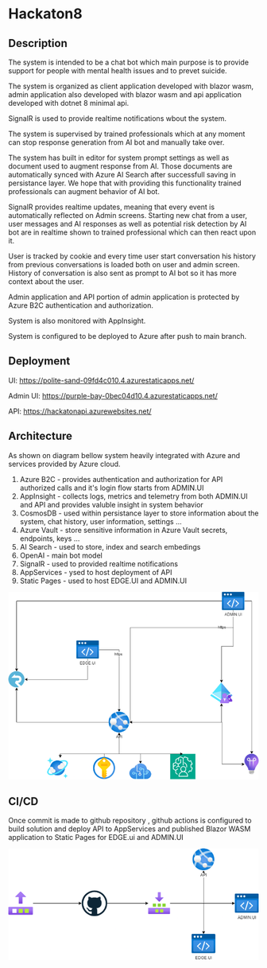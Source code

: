 # Hackaton8

## Description

The system is intended to be a chat bot which main purpose is to provide support for people with mental health issues and to prevet suicide.

The system is organized as client application developed with blazor wasm, admin application also developed with blazor wasm and api application developed with dotnet 8 minimal api.

SignalR is used to provide realtime notifications wbout the system.

The system is supervised by trained professionals which at any moment can stop response generation from AI bot and manually take over.

The system has built in editor for system prompt settings as well as document used to augment response from AI.
Those documents are automatically synced with Azure AI Search after successfull saving in persistance layer. We hope that with providing this functionality trained professionals can augment behavior of AI bot.

SignalR provides realtime updates, meaning that every event is automatically reflected on Admin screens. Starting new chat from a user, user messages and AI responses as well as potential risk detection by AI bot are in realtime shown to trained professional which can then react upon it.

User is tracked by cookie and every time user start conversation his history from previous conversations is loaded both on user and admin screen. History of conversation is also sent as prompt to AI bot so it has more context about the user.

Admin application and API portion of admin application is protected by Azure B2C authentication and authorization.

System is also monitored with AppInsight.

System is configured to be deployed to Azure after push to main branch.


## Deployment
UI: https://polite-sand-09fd4c010.4.azurestaticapps.net/

Admin UI: https://purple-bay-0bec04d10.4.azurestaticapps.net/

API: https://hackatonapi.azurewebsites.net/


## Architecture

As shown on diagram bellow system heavily integrated with Azure and services provided by Azure cloud.

1. Azure B2C - provides authentication and authorization for API authorized calls and it's login flow starts from ADMIN.UI
2. AppInsight - collects logs, metrics and telemetry from both ADMIN.UI and API and provides valuble insight in system behavior
3. CosmosDB - used within persistance layer to store information about the system, chat history, user information, settings ...
4. Azure Vault - store sensitive information in Azure Vault secrets, endpoints, keys ...
5. AI Search - used to store, index and search embedings
6. OpenAI - main bot model
7. SignalR - used to provided realtime notifications
8. AppServices - ysed to host deployment of API
9. Static Pages - used to host EDGE.UI and ADMIN.UI




![Archtecture](./architecture.png)


## CI/CD

Once commit is made to github repository , github actions is configured to build solution and deploy API to AppServices and published Blazor WASM application to Static Pages for EDGE.ui and ADMIN.UI


![CI/CD](./deployment.png)


